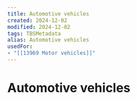 ```yaml
---
title: Automotive vehicles
created: 2024-12-02
modified: 2024-12-02
tags: TBSMetadata
alias: Automotive vehicles
usedFor:
- "[[13969 Motor vehicles]]"
---
```

# Automotive vehicles
